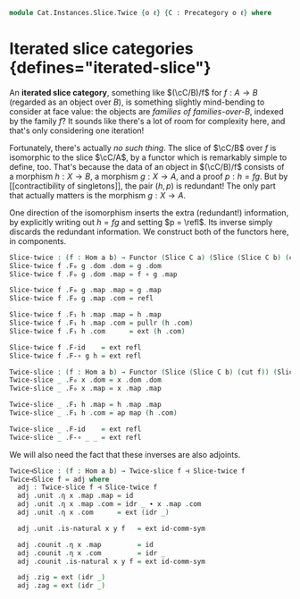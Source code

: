 <!--
```agda
open import Cat.Functor.Adjoint
open import Cat.Instances.Slice
open import Cat.Prelude

import Cat.Reasoning
```
-->

```agda
module Cat.Instances.Slice.Twice {o ℓ} {C : Precategory o ℓ} where
```

<!--
```agda
open Cat.Reasoning C
open Functor
open /-Obj
open /-Hom
open _=>_
open _⊣_
private variable
  a b : Ob
```
-->

# Iterated slice categories {defines="iterated-slice"}

An **iterated slice category**, something like $(\cC/B)/f$ for $f : A
\to B$ (regarded as an object over $B$), is something slightly
mind-bending to consider at face value: the objects are _families of
families-over-$B$_, indexed by the family $f$? It sounds like there's a
lot of room for complexity here, and that's only considering one
iteration!

Fortunately, there's actually _no such thing_. The slice of $\cC/B$ over
$f$ is isomorphic to the slice $\cC/A$, by a functor which is remarkably
simple to define, too. That's because the data of an object in
$(\cC/B)/f$ consists of a morphism $h : X \to B$, a morphism $g : X \to
A$, and a proof $p : h = fg$. But by [[contractibility of singletons]],
the pair $(h, p)$ is redundant! The only part that actually matters is
the morphism $g : X \to A$.

One direction of the isomorphism inserts the extra (redundant!)
information, by explicitly writing out $h = fg$ and setting $p = \refl$.
Its inverse simply discards the redundant information. We construct both
of the functors here, in components.

```agda
Slice-twice : (f : Hom a b) → Functor (Slice C a) (Slice (Slice C b) (cut f))
Slice-twice f .F₀ g .dom .dom = g .dom
Slice-twice f .F₀ g .dom .map = f ∘ g .map

Slice-twice f .F₀ g .map .map = g .map
Slice-twice f .F₀ g .map .com = refl

Slice-twice f .F₁ h .map .map = h .map
Slice-twice f .F₁ h .map .com = pullr (h .com)
Slice-twice f .F₁ h .com      = ext (h .com)

Slice-twice f .F-id    = ext refl
Slice-twice f .F-∘ g h = ext refl

Twice-slice : (f : Hom a b) → Functor (Slice (Slice C b) (cut f)) (Slice C a)
Twice-slice _ .F₀ x .dom = x .dom .dom
Twice-slice _ .F₀ x .map = x .map .map

Twice-slice _ .F₁ h .map = h .map .map
Twice-slice _ .F₁ h .com = ap map (h .com)

Twice-slice _ .F-id    = ext refl
Twice-slice _ .F-∘ _ _ = ext refl
```

We will also need the fact that these inverses are also adjoints.

```agda
Twice⊣Slice : (f : Hom a b) → Twice-slice f ⊣ Slice-twice f
Twice⊣Slice f = adj where
  adj : Twice-slice f ⊣ Slice-twice f
  adj .unit .η x .map .map = id
  adj .unit .η x .map .com = idr _ ∙ x .map .com
  adj .unit .η x .com      = ext (idr _)

  adj .unit .is-natural x y f   = ext id-comm-sym

  adj .counit .η x .map         = id
  adj .counit .η x .com         = idr _
  adj .counit .is-natural x y f = ext id-comm-sym

  adj .zig = ext (idr _)
  adj .zag = ext (idr _)
```
